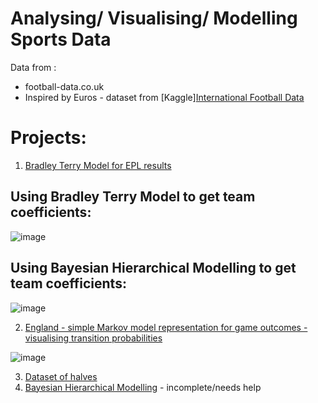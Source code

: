 # Analysing/ Visualising/ Modelling Sports Data 

Data from :
* football-data.co.uk
* Inspired by Euros - dataset from [Kaggle][International Football Data](https://www.kaggle.com/datasets/martj42/international-football-results-from-1872-to-2017/data)

# Projects: 

1. [Bradley Terry Model for EPL results](https://rpubs.com/jojorabbit1/1228833)

## Using Bradley Terry Model to get team coefficients: 
![image](https://github.com/user-attachments/assets/fe7920fb-d957-49c0-bb12-e303168210e4)

## Using Bayesian Hierarchical Modelling to get team coefficients: 
![image](https://github.com/user-attachments/assets/ae88793c-29f2-4037-87e6-8a28347d450a)


2. [England - simple Markov model representation for game outcomes - visualising transition probabilities](https://www.kaggle.com/code/ianpetrustan/england-win-loss-draw)

![image](https://github.com/user-attachments/assets/2027d3a3-7085-407d-b1e1-e8f5b2e37799)

  
3. [Dataset of halves](https://www.kaggle.com/code/ianpetrustan/betting-on-halves-international-football-matches)
4. [Bayesian Hierarchical Modelling](https://github.com/ianian-dot/sports_data/tree/main/Bayesian%20Inference%20Notebook) - incomplete/needs help
